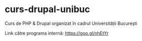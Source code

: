 # curs-drupal-unibuc
Curs de PHP &amp; Drupal organizat în cadrul Universității București  


Link către programa internă: https://goo.gl/nhEtYr
